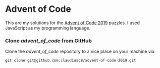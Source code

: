 # Advent of Code

This are my solutions for the [Advent of Code 2019](https://adventofcode.com) puzzles. I used JavaScript as my programming language.


### Clone *advent_of_code* from GitHub

Clone the *advent_of_code* repository to a nice place on your machine via:

    git clone git@github.com:claudiosc8/advent-of-code-2019.git
